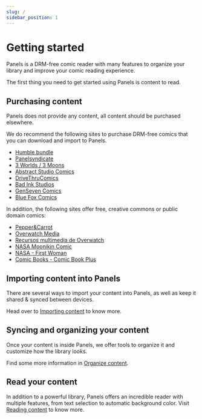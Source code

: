 ```yaml
---
slug: /
sidebar_position: 1
---
```


# Getting started

Panels is a DRM-free comic reader with many features to organize your library and improve your comic reading experience.

The first thing you need to get started using Panels is content to read.

## Purchasing content

Panels does not provide any content, all content should be purchased elsewhere.

We do recommend the following sites to purchase DRM-free comics that you can download and import to Panels.

- [Humble bundle](https://www.humblebundle.com/books?partner=panels)
- [Panelsyndicate](http://panelsyndicate.com/)
- [3 Worlds / 3 Moons](https://3w3m.substack.com/)
- [Abstract Studio Comics](https://abstractstudiocomics.com/shop/)
- [DriveThruComics](https://www.drivethrucomics.com/)
- [Bad Ink Studios](https://badinkstudios.com/shop/)
- [GenSeven Comics](https://gen7comics.com/)
- [Blue Fox Comics](https://bluefoxcomics.com/collections/digital)

In addition, the following sites offer free, creative commons or public domain comics:

- [Pepper&Carrot](https://www.peppercarrot.com/)
- [Overwatch Media](https://overwatch.blizzard.com/en-us/media/stories/)
- [Recursos multimedia de Overwatch](https://overwatch.blizzard.com/es-es/media/stories/)
- [NASA Moonikin Comic](https://www.nasa.gov/specials/moonikin-comic/)
- [NASA - First Woman](https://www.nasa.gov/specials/calliefirst/)
- [Comic Books - Comic Book Plus](https://comicbookplus.com/?cid=1507)

## Importing content into Panels

There are several ways to import your content into Panels, as well as keep it shared & synced between devices.

Head over to [Importing content](./category/importing-content) to know more.

## Syncing and organizing your content

Once your content is inside Panels, we offer tools to organize it and customize how the library looks.

Find some more information in [Organize content](./category/organize-content).

## Read your content

In addition to a powerful library, Panels offers an incredible reader with multiple features, from text selection to automatic background color. Visit [Reading content](./category/read-content) to know more.
